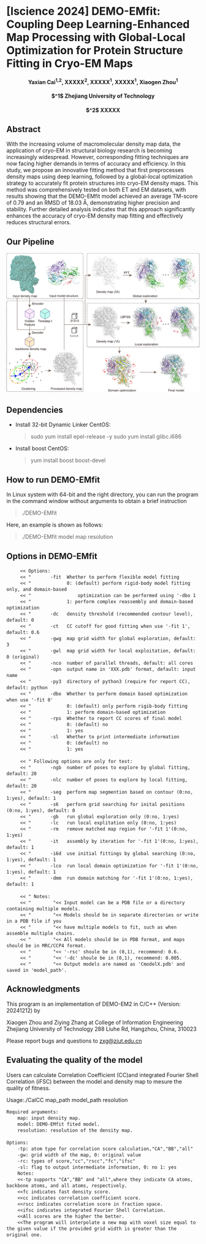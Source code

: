 # [Iscience 2024] DEMO-EMfit: Coupling Deep Learning-Enhanced Map Processing with Global-Local Optimization for Protein Structure Fitting in Cryo-EM Maps

<h4 align = "center">Yaxian Cai<sup>1,2</sup>, XXXXX<sup>2</sup>, XXXXX<sup>1</sup>, XXXXX<sup>1</sup>, Xiaogen Zhou<sup>1</sup></h4>
<h4 align = "center"> $^1$ Zhejiang University of Technology</center></h4>
<h4 align = "center">$^2$ XXXXX</h4>
                     
                       

## Abstract
With the increasing volume of macromolecular density map data, the application of cryo-EM in structural biology research is becoming increasingly widespread. However, corresponding fitting techniques are now facing higher demands in terms of accuracy and efficiency. In this study, we propose an innovative fitting method that first preprocesses density maps using deep learning, followed by a global-local optimization strategy to accurately fit protein structures into cryo-EM density maps. This method was comprehensively tested on both ET and EM datasets, with results showing that the DEMO-EMfit model achieved an average TM-score of 0.79 and an RMSD of 18.03 Å, demonstrating higher precision and stability. Further detailed analysis indicates that this approach significantly enhances the accuracy of cryo-EM density map fitting and effectively reduces structural errors.

## Our Pipeline

![image](./images/pipeline.png)

## Dependencies

* Install 32-bit Dynamic Linker
CentOS:
   >sudo yum install epel-release -y
   >sudo yum install glibc.i686

* Install boost
CentOS:
   >yum install boost boost-devel

## How to run DEMO-EMfit

In Linux system with 64-bit and the right directory, you can run the program in the command window without arguments to obtain a brief instruction

>./DEMO-EMfit

Here, an example is shown as follows:

>./DEMO-EMfit  model  map   resolution

## Options in DEMO-EMfit
		 << Options:
		 << "       -fit  Whether to perform flexible model fitting
		 << "             0: (default) perform rigid-body model fitting only, and domain-based 
		 << "                 optimization can be performed using '-dbo 1			 
		 << "             1: perform complex reassembly and domain-based optimization
		 << "       -dc   density threshold (recommended contour level), default: 0
		 << "       -ct   CC cutoff for good fitting when use '-fit 1', default: 0.6 	 
		 << "       -gwg  map grid width for global exploration, default: 3		 
		 << "       -gwl  map grid width for local exploitation, default: 0 (original) 
		 << "       -nco  number of parallel threads, default: all cores		 
		 << "       -opn  output name in 'XXX.pdb' format, default: input name 
		 << "       -py3  directory of python3 (require for report CC), default: python		 
		 << "       -dbo  Whether to perform domain based optimization when use '-fit 0'
		 << "             0: (default) only perform rigib-body fitting
		 << "             1: perform domain-based optimization 	 
		 << "       -rps  Whether to report CC scores of final model
		 << "             0: (default) no 
		 << "             1: yes		 
		 << "       -sl   Whether to print intermediate information
		 << "             0: (default) no
		 << "             1: yes			

		 << " Following options are only for test:
		 << "       -ngb  number of poses to explore by global fitting, default: 20 		 
		 << "       -nlc  number of poses to explore by local fitting, default: 20 			 
		 << "       -seg  perform map segmention based on contour (0:no, 1:yes), default: 1 
		 << "       -s6   perform grid searching for inital positions (0:no, 1:yes), default: 0		 
		 << "       -gb   run global exploration only (0:no, 1:yes)
		 << "       -lc   run local explitation only (0:no, 1:yes)	 
		 << "       -rm   remove matched map region for '-fit 1'(0:no, 1:yes)
		 << "       -it   assembly by iteration for '-fit 1'(0:no, 1:yes), default: 1
		 << "       -i6d  use initial fittings by global searching (0:no, 1:yes), default: 1		 
		 << "       -lco  run local domain optimization for '-fit 1'(0:no, 1:yes), default: 1 
		 << "       -dmm  run domain matching for '-fit 1'(0:no, 1:yes), default: 1 

		 << " Notes: 
		 << "        "<< Input model can be a PDB file or a directory containing multiple models.
		 << "        "<< Models should be in separate directories or write in a PDB file if you 
		 << "        "<< have multiple models to fit, such as when assemble multiple chains. 
		 << "        "<< All models should be in PDB format, and maps should be in MRC/CCP4 format.		 
		 << "        "<< '-rsc' shoule be in (0,1), recommend: 0.6.
		 << "        "<< '-dc' shoule be in (0,1), recommend: 0.005. 
		 << "        "<< Output models are named as 'CmodelX.pdb' and saved in 'model_path'.


         
## Acknowledgments

This program is an implementation of DEMO-EM2 in C/C++ (Version: 20241212) by

 Xiaogen Zhou and Ziying Zhang at
 College of Information Engineering
 Zhejiang University of Technology 
 288 Liuhe Rd, Hangzhou, China, 310023                                                     
           
Please report bugs and questions to zxg@zjut.edu.cn
##  Evaluating the quality of the model
Users can calculate Correlation Coefficient (CC)and integrated Fourier Shell Correlation (iFSC) between the model and density map to mesure the quality of fitness.  

Usage:./CalCC map_path  model_path  resolution

	Required arguments:
		map: input density map.
		model: DEMO-EMfit fited model.
		resolution: resolution of the density map.

	Options:
		-tp: atom type for correlation score calculation,"CA","BB","all"
		-gw: grid width of the map, 0: original value 
		-rc: types of score,"cc","rscc","fc","ifsc"
		-sl: flag to output intermediate information, 0: no 1: yes 
    	Notes:
		<<-tp supports "CA","BB" and "all",where they indicate CA atoms, backbone atoms, and all atoms, respectively.
		<<fc indicates fast density score. 
		<<cc indicates correlation coefficient score. 
		<<rscc indicates correlation score in fraction space. 
		<<ifsc indicates integrated Fourier Shell Correlation. 
		<<All scores are the higher the better.
		<<The program will interpolate a new map with voxel size equal to the given value if the provided grid width is greater than the original one.

	


